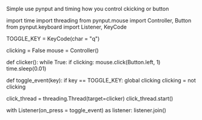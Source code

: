 Simple use pynput and timing how you control ckicking or button

import time
import threading
from pynput.mouse import Controller, Button
from pynput.keyboard import Listener, KeyCode

TOGGLE_KEY = KeyCode(char = "q")

clicking = False
mouse = Controller()

def clicker():
    while True:
        if clicking:
            mouse.click(Button.left, 1)
        time.sleep(0.01)

def toggle_event(key):
    if key == TOGGLE_KEY:
        global clicking
        clicking = not clicking

click_thread = threading.Thread(target=clicker)
click_thread.start()

with Listener(on_press = toggle_event) as listener:
    listener.join()

